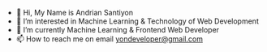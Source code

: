 - 👋 Hi, My Name is Andrian Santiyon
- 👀 I’m interested in Machine Learning & Technology of Web Development
- 🌱 I’m currently Machine Learning & Frontend Web Developer
- 📫 How to reach me on email yondeveloper@gmail.com

<!---
labsan/labsan is a ✨ special ✨ repository because its `README.md` (this file) appears on your GitHub profile.
You can click the Preview link to take a look at your changes.
--->
